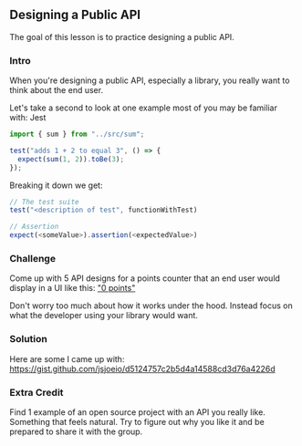 ## Designing a Public API

The goal of this lesson is to practice designing a public API.

### Intro

When you're designing a public API, especially a library, you really want to think about the end user.

Let's take a second to look at one example most of you may be familiar with: Jest

```typescript
import { sum } from "../src/sum";

test("adds 1 + 2 to equal 3", () => {
  expect(sum(1, 2)).toBe(3);
});
```

Breaking it down we get:

```typescript
// The test suite
test("<description of test", functionWithTest)

// Assertion
expect(<someValue>).assertion(<expectedValue>)
```

### Challenge

Come up with 5 API designs for a points counter that an end user would display in a UI like this: ["0 points"](https://nextjs.org/learn/foundations/about-nextjs)

Don't worry too much about how it works under the hood. Instead focus on what the developer using your library would want.

### Solution

Here are some I came up with: https://gist.github.com/jsjoeio/d5124757c2b5d4a14588cd3d76a4226d

### Extra Credit

Find 1 example of an open source project with an API you really like. Something that feels natural. Try to figure out why you like it and be prepared to share it with the group.
